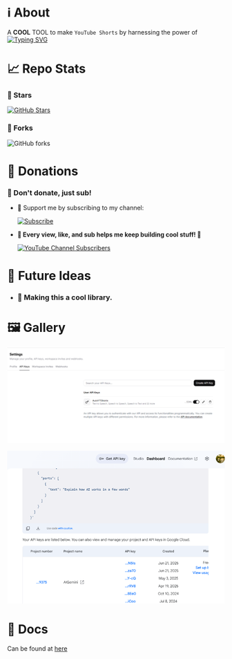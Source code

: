 # ℹ️ About
A **COOL** TOOL to make `YouTube Shorts` by harnessing the power of
[![Typing SVG](https://readme-typing-svg.demolab.com?font=Inter&pause=1000&width=435&lines=Artificial+Intelligence+🤖)](https://git.io/typing-svg)

# 📈 Repo Stats
### 🌟 Stars
[![GitHub Stars](https://img.shields.io/github/stars/pro-grammer-sd/Auto-YT-Shorts?style=for-the-badge)](https://github.com/pro-grammer-sd/Auto-YT-Shorts/stargazers)

### 🍴 Forks

![GitHub forks](https://img.shields.io/github/forks/pro-grammer-sd/Auto-YT-Shorts?style=for-the-badge)

# 🎁 Donations

### 💖 Don't donate, just sub!

- 🎥 Support me by subscribing to my channel:  
    
    [![Subscribe](https://img.shields.io/badge/Subscribe%20on-YouTube-red?style=for-the-badge&logo=youtube)](https://www.youtube.com/channel/UCHlX9uCrRPoY9IryUfdmlOQ)

- **💪 Every view, like, and sub helps me keep building cool stuff! 🧪**
    
    [![YouTube Channel Subscribers](https://img.shields.io/youtube/channel/subscribers/UCHlX9uCrRPoY9IryUfdmlOQ?style=for-the-badge&label=Subscribers&color=red&logo=youtube)](https://www.youtube.com/channel/UCHlX9uCrRPoY9IryUfdmlOQ)

# 👀 Future Ideas
- ### 🚀 Making this a cool library.

# 🖼️ Gallery
![](gallery/1.png)

![](gallery/2.png)

# 📃 Docs
Can be found at [here](https://github.com/pro-grammer-SD/Auto-YT-Shorts/wiki/)
